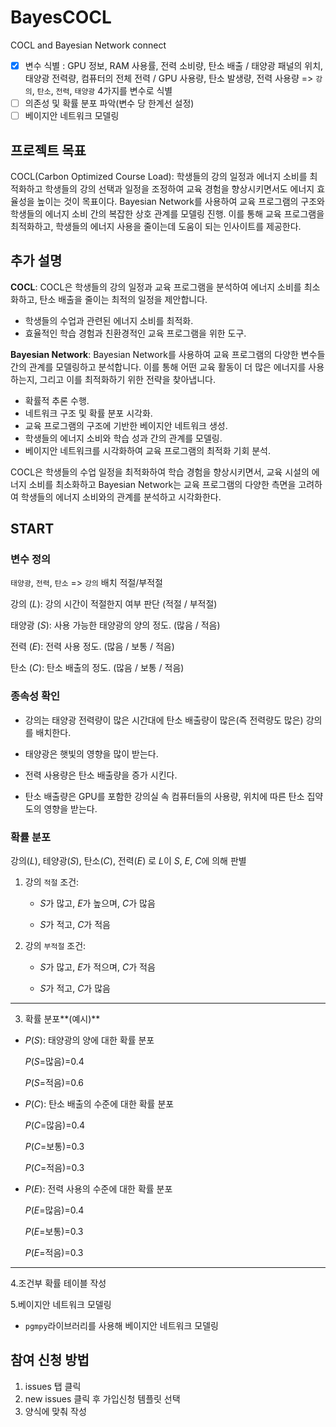 # BayesCOCL
COCL and Bayesian Network connect
- [x] 변수 식별 : GPU 정보, RAM 사용률, 전력 소비량, 탄소 배출 / 태양광 패널의 위치, 태양광 전력량, 컴퓨터의 전체 전력 / GPU 사용량, 탄소 발생량, 전력 사용량 => `강의`, `탄소`, `전력`, `태양광` 4가지를 변수로 식별
- [ ] 의존성 및 확률 분포 파악(변수 당 한계선 설정)
- [ ] 베이지안 네트워크 모델링

## 프로젝트 목표
COCL(Carbon Optimized Course Load): 학생들의 강의 일정과 에너지 소비를 최적화하고 학생들의 강의 선택과 일정을 조정하여 교육 경험을 향상시키면서도 에너지 효율성을 높이는 것이 목표이다. 
Bayesian Network를 사용하여 교육 프로그램의 구조와 학생들의 에너지 소비 간의 복잡한 상호 관계를 모델링 진행. 이를 통해 교육 프로그램을 최적화하고, 학생들의 에너지 사용을 줄이는데 도움이 되는 인사이트를 제공한다.

## 추가 설명
**COCL**:
 COCL은 학생들의 강의 일정과 교육 프로그램을 분석하여 에너지 소비를 최소화하고, 탄소 배출을 줄이는 최적의 일정을 제안합니다. 
  - 학생들의 수업과 관련된 에너지 소비를 최적화.
  - 효율적인 학습 경험과 친환경적인 교육 프로그램을 위한 도구.

**Bayesian Network**:
  Bayesian Network를 사용하여 교육 프로그램의 다양한 변수들 간의 관계를 모델링하고 분석합니다. 이를 통해 어떤 교육 활동이 더 많은 에너지를 사용하는지, 그리고 이를 최적화하기 위한 전략을 찾아냅니다.
  - 확률적 추론 수행.
  - 네트워크 구조 및 확률 분포 시각화.
  - 교육 프로그램의 구조에 기반한 베이지안 네트워크 생성.
  - 학생들의 에너지 소비와 학습 성과 간의 관계를 모델링.
  - 베이지안 네트워크를 시각화하여 교육 프로그램의 최적화 기회 분석.

COCL은 학생들의 수업 일정을 최적화하여 학습 경험을 향상시키면서, 교육 시설의 에너지 소비를 최소화하고 Bayesian Network는 교육 프로그램의 다양한 측면을 고려하여 학생들의 에너지 소비와의 관계를 분석하고 시각화한다.

## START
### 변수 정의

`태양광`, `전력`, `탄소` => `강의` 배치 적절/부적절

강의 ($L$): 강의 시간이 적절한지 여부 판단 (적절 / 부적절)

태양광 ($S$): 사용 가능한 태양광의 양의 정도. (많음 / 적음)

전력 ($E$): 전력 사용 정도. (많음 / 보통 / 적음)

탄소 ($C$): 탄소 배출의 정도. (많음 / 보통 / 적음)


### 종속성 확인
- 강의는 태양광 전력량이 많은 시간대에 탄소 배출량이 많은(즉 전력량도 많은) 강의를 배치한다.
  
- 태양광은 햇빛의 영향을 많이 받는다.
  
- 전력 사용량은  탄소 배출량을 증가 시킨다.
  
- 탄소 배출량은 GPU를 포함한 강의실 속 컴퓨터들의 사용량, 위치에 따른 탄소 집약도의 영향을 받는다.
 
### 확률 분포
강의($L$), 테양광($S$), 탄소($C$), 전력($E$) 로 $L$이 $S$, $E$, $C$에 의해 판별

1. 강의 `적절` 조건:

     - $S$가 많고, $E$가 높으며, $C$가 많음

     - $S$가 적고, $C$가 적음


2. 강의 `부적절` 조건:

    - $S$가 많고, $E$가 적으며, $C$가 적음

    - $S$가 적고, $C$가 많음   

-------------------------------------------------
3. 확률 분포**(예시)**
   
- $P$($S$): 태양광의 양에 대한 확률 분포

  
     $P$($S$=많음)=0.4

     $P$($S$=적음)=0.6


  
- $P$($C$): 탄소 배출의 수준에 대한 확률 분포

  
     $P$($C$=많음)=0.4

     $P$($C$=보통)=0.3

     $P$($C$=적음)=0.3



- $P$($E$): 전력 사용의 수준에 대한 확률 분포


     $P$($E$=많음)=0.4

     $P$($E$=보통)=0.3

     $P$($E$=적음)=0.3

-------------------------------------------------
  
4.조건부 확률 테이블 작성
   
5.베이지안 네트워크 모델링
- `pgmpy`라이브러리를 사용해 베이지안 네트워크 모델링

## 참여 신청 방법

1. issues 탭 클릭
2. new issues 클릭 후 가입신청 템플릿 선택
3. 양식에 맞춰 작성
